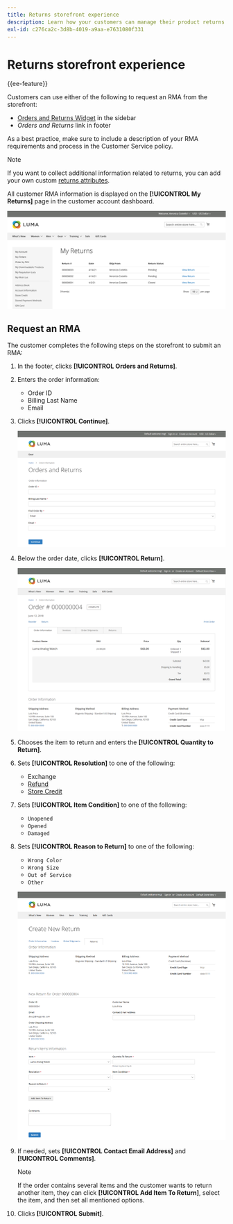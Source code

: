```yaml
---
title: Returns storefront experience
description: Learn how your customers can manage their product returns from their account on the storefront.
exl-id: c276ca2c-3d8b-4019-a9aa-e7631080f331
---
```

# Returns storefront experience

{{ee-feature}}

Customers can use either of the following to request an RMA from the storefront:

- [Orders and Returns Widget](../content-design/widget-orders-returns.md) in the sidebar
- _Orders and Returns_ link in footer

As a best practice, make sure to include a description of your RMA requirements and process in the Customer Service policy.

>[!NOTE]
>
>If you want to collect additional information related to returns, you can add your own custom [returns attributes](attributes-returns.md).

All customer RMA information is displayed on the **[!UICONTROL My Returns]** page in the customer account dashboard.

![My Returns](./assets/my-returns-page.png)<!-- zoom -->

## Request an RMA

The customer completes the following steps on the storefront to submit an RMA:

1. In the footer, clicks **[!UICONTROL Orders and Returns]**.

1. Enters the order information:

   - Order ID
   - Billing Last Name
   - Email

1. Clicks **[!UICONTROL Continue]**.

   ![Orders and Returns](./assets/storefront-orders-and-returns.png)<!-- zoom -->

1. Below the order date, clicks **[!UICONTROL Return]**.

   ![Order detail](./assets/storefront-orders-and-returns-order-information.png)<!-- zoom -->

1. Chooses the item to return and enters the **[!UICONTROL Quantity to Return]**.

1. Sets **[!UICONTROL Resolution]** to one of the following:

   - Exchange
   - [Refund](https://docs.magento.com/user-guide/customers/refunds-customer-account.html)
   - [Store Credit](https://docs.magento.com/user-guide/customers/store-credit.html)

1. Sets **[!UICONTROL Item Condition]** to one of the following:

   - `Unopened`
   - `Opened`
   - `Damaged`

1. Sets **[!UICONTROL Reason to Return]** to one of the following:

   - `Wrong Color`
   - `Wrong Size`
   - `Out of Service`
   - `Other`

   ![Create New Return](./assets/storefront-orders-and-returns-create-new-return.png)<!-- zoom -->

1. If needed, sets **[!UICONTROL Contact Email Address]** and **[!UICONTROL Comments]**.

   >[!NOTE]
   >
   >If the order contains several items and the customer wants to return another item, they can click **[!UICONTROL Add Item To Return]**, select the item, and then set all mentioned options.

1. Clicks **[!UICONTROL Submit]**.
